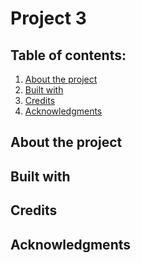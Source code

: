 # Project 3

## Table of contents:

1. [About the project](#about-the-project)
2. [Built with](#built-with)
3. [Credits](#credits)
4. [Acknowledgments](#acknowledgments)

## About the project

## Built with

## Credits

## Acknowledgments